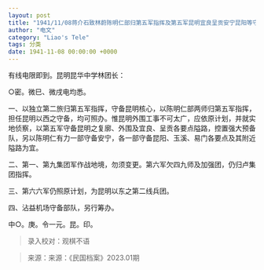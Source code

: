 ```yaml
---
layout: post
title: "1941/11/08蒋介石致林蔚陈明仁部归第五军指挥及第五军昆明宜良呈贡安宁昆阳等守备安排"
author: "电文"
category: "Liao's Tele"
tags: 分类
date: 1941-11-08 00:00:00 +0000
---
```

有线电限即到。昆明昆华中学林团长：

○密。微巳、微戌电均悉。

一、以独立第二旅归第五军指挥，守备昆明核心，以陈明仁部两师归第五军指挥，担任昆明以西之守备，均可照办。惟昆明外围工事不可太广，应依原计划，并就实地侦察，以第五军守备昆明之复廓、外围及宜良、呈贡各要点隘路，控置强大预备队，另以陈明仁有力一部守备安宁，各一部守备昆阳、玉溪、易门各要点及其附近隘路为宜。

二、第一、第九集团军作战地境，勿须变更。第六军欠四九师及加强团，仍归卢集团指挥。

三、第六六军仍照原计划，为昆明以东之第二线兵团。

四、沾益机场守备部队，另行筹办。

中○。庚。令一元。昆。印。



> 录入校对：观棋不语



> 来源：来源：《民国档案》2023.01期

